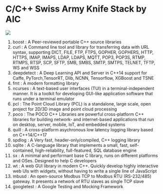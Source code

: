 # C/C++ Swiss Army Knife Stack by AIC

![](https://paper-attachments.dropboxusercontent.com/s_19EC8F4CFE49FE7FA254F42F9842ADBB470A371DAF3124E9CF608FDF9C995FF4_1674927663966_C_C+Swiss+Army+Knife+Stack+1.jpg)

1. boost : A Peer-reviewed portable C++ source libraries
2. curl : A Command line tool and library for transferring data with URL syntax, supporting DICT, FILE, FTP, FTPS, GOPHER, GOPHERS, HTTP, HTTPS, IMAP, IMAPS, LDAP, LDAPS, MQTT, POP3, POP3S, RTMP, RTMPS, RTSP, SCP, SFTP, SMB, SMBS, SMTP, SMTPS, TELNET, TFTP, WS and WSS
3. deepdetect : A Deep Learning API and Server in C++14 support for Caffe, PyTorch,TensorRT, Dlib, NCNN, Tensorflow, XGBoost and TSNE
4. fmt : A modern formatting library
5. ncurses : A text-based user interfaces (TUI) in a terminal-independent manner. It is a toolkit for developing GUI-like application software that runs under a terminal emulator
6. pcl : The Point Cloud Library (PCL) is a standalone, large scale, open project for 2D/3D image and point cloud processing
7. poco : The POCO C++ Libraries are powerful cross-platform C++ libraries for building network- and internet-based applications that run on desktop, server, mobile, IoT, and embedded systems
8. quill : A cross-platform asychronous low latency logging library based on C++14/C++17
9. spdlog : A Very fast, header-only/compiled, C++ logging library
10. sqlite : A C-language library that implements a small, fast, self-contained, high-reliability, full-featured, SQL database engine
11. sx : A minimal and performant base C library, runs on different platforms and OSes. Designed to help C developers
12. wt : A web GUI library in modern C++. Quickly develop highly interactive web UIs with widgets, without having to write a single line of JavaScript
13. mbusd : An open-source Modbus TCP to Modbus RTU (RS-232/485) gateway. It presents a network of RTU slaves as single TCP slave
14. googletest : A Google Testing and Mocking Framework

